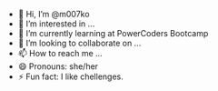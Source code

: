 - 👋 Hi, I’m @m007ko
- 👀 I’m interested in ...
- 🌱 I’m currently learning at PowerCoders Bootcamp
- 💞️ I’m looking to collaborate on ...
- 📫 How to reach me ...
- 😄 Pronouns: she/her
- ⚡ Fun fact: I like chellenges. 

<!---
m007ko/m007ko is a ✨ special ✨ repository because its `README.md` (this file) appears on your GitHub profile.
You can click the Preview link to take a look at your changes.
--->
